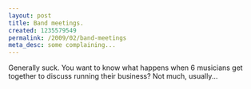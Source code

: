 ```yaml
--- 
layout: post
title: Band meetings.
created: 1235579549
permalink: /2009/02/band-meetings
meta_desc: some complaining...
---
```

Generally suck.  You want to know what happens when 6 musicians get together to discuss running their business?  Not much, usually...
